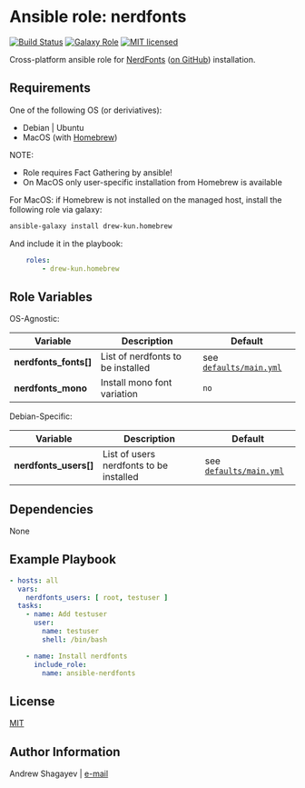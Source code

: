 Ansible role: nerdfonts
=========

[![Build Status][travis-badge]][travis-link]
[![Galaxy Role][role-badge]][galaxy-link]
[![MIT licensed][mit-badge]][mit-link]

Cross-platform ansible role for [NerdFonts][nerdfonts] ([on GitHub][nf-git]) installation.

Requirements
------------

One of the following OS (or deriviatives):

- Debian | Ubuntu
- MacOS (with [Homebrew][homebrew])

NOTE:

- Role requires Fact Gathering by ansible!
- On MacOS only user-specific installation from Homebrew is available

For MacOS:
if Homebrew is not installed on the managed host, install the following role via
galaxy:

```sh
ansible-galaxy install drew-kun.homebrew
```

And include it in the playbook:

```yaml
    roles:
        - drew-kun.homebrew
```

Role Variables
--------------

OS-Agnostic:

| Variable              | Description                       | Default                                      |
|-----------------------|-----------------------------------|----------------------------------------------|
| **nerdfonts_fonts[]** | List of nerdfonts to be installed | see [`defaults/main.yml`](defaults/main.yml) |
| **nerdfonts_mono**    | Install mono font variation       | `no`                                         |

Debian-Specific:

| Variable              | Description                             | Default                                      |
|-----------------------|-----------------------------------------|----------------------------------------------|
| **nerdfonts_users[]** | List of users nerdfonts to be installed | see [`defaults/main.yml`](defaults/main.yml) |

Dependencies
------------

None

Example Playbook
----------------

```yaml
- hosts: all
  vars:
    nerdfonts_users: [ root, testuser ]
  tasks:
    - name: Add testuser
      user:
        name: testuser
        shell: /bin/bash

    - name: Install nerdfonts
      include_role:
        name: ansible-nerdfonts
```

License
-------

[MIT][mit-link]

Author Information
------------------

Andrew Shagayev | [e-mail](mailto:drewshg@gmail.com)

[role-badge]: https://img.shields.io/badge/role-drew--kun.nerdfonts-green.svg
[galaxy-link]: https://galaxy.ansible.com/hurricanehrndz/nerdfonts/
[mit-badge]: https://img.shields.io/badge/license-MIT-blue.svg?style=for-the-badge
[mit-link]: https://raw.githubusercontent.com/hurricanehrndz/ansible-nerdfonts/master/LICENSE
[homebrew]: http://brew.sh/
[nerdfonts]: https://nerdfonts.com/
[nf-git]: https://github.com/ryanoasis/nerd-fonts
[travis-badge]: https://img.shields.io/travis/hurricanehrndz/ansible-nerdfonts/master.svg?style=for-the-badge&logo=travis
[travis-link]: https://travis-ci.org/hurricanehrndz/ansible-nerdfonts
